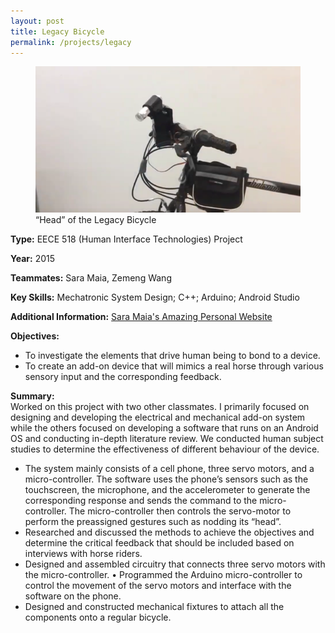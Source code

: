 ```yaml
---
layout: post
title: Legacy Bicycle
permalink: /projects/legacy
---
```



<figure>
    <img src="/images/legacy.png" alt="legacy" class="postimg"/>
    <figcaption>“Head” of the Legacy Bicycle </figcaption>
</figure>
 
<b>Type:</b> EECE 518 (Human Interface Technologies) Project 

<b>Year:</b> 2015

<b>Teammates:</b> Sara Maia, Zemeng Wang

<b>Key Skills:</b> Mechatronic System Design; C++; Arduino; Android Studio

<b>Additional Information:</b> [Sara Maia's Amazing Personal Website](https://www.saramaia.me/legacy)

<b>Objectives:</b>
- To investigate the elements that drive human being to bond to a device. 
- To create an add-on device that will mimics a real horse through various sensory input and the corresponding feedback. 

<b>Summary: </b>
<br>Worked on this project with two other classmates. I primarily focused on designing and developing the electrical and mechanical add-on system while the others focused on developing a software that runs on an Android OS and conducting in-depth literature review. We conducted human subject studies to determine the effectiveness of different behaviour of the device.  
- The system mainly consists of a cell phone, three servo motors, and a micro-controller. The software uses the phone’s sensors such as the touchscreen, the microphone, and the accelerometer to generate the corresponding response and sends the command to the micro-controller. The micro-controller then controls the servo-motor to perform the preassigned gestures such as nodding its “head”. 
- Researched and discussed the methods to achieve the objectives and determine the critical feedback that should be included based on interviews with horse riders. 
- Designed and assembled circuitry that connects three servo motors with the micro-controller. • Programmed the Arduino micro-controller to control the movement of the servo motors and interface with the software on the phone. 
- Designed and constructed mechanical fixtures to attach all the components onto a regular bicycle.








